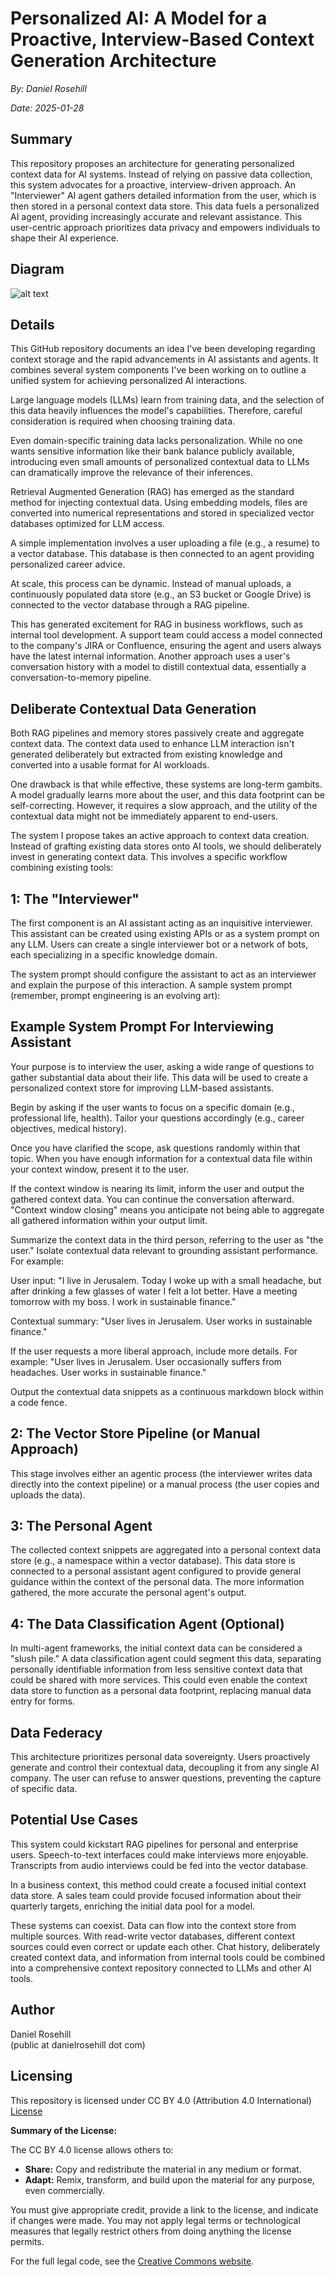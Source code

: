 # Personalized AI: A Model for a Proactive, Interview-Based Context Generation Architecture

*By: Daniel Rosehill*

*Date: 2025-01-28*

## Summary

This repository proposes an architecture for generating personalized context data for AI systems.  Instead of relying on passive data collection, this system advocates for a proactive, interview-driven approach.  An "Interviewer" AI agent gathers detailed information from the user, which is then stored in a personal context data store.  This data fuels a personalized AI agent, providing increasingly accurate and relevant assistance. This user-centric approach prioritizes data privacy and empowers individuals to shape their AI experience.

## Diagram

![alt text](diagrams/chatuml-diagram.png)

## Details

This GitHub repository documents an idea I've been developing regarding context storage and the rapid advancements in AI assistants and agents.  It combines several system components I've been working on to outline a unified system for achieving personalized AI interactions.

Large language models (LLMs) learn from training data, and the selection of this data heavily influences the model's capabilities. Therefore, careful consideration is required when choosing training data.

Even domain-specific training data lacks personalization.  While no one wants sensitive information like their bank balance publicly available, introducing even small amounts of personalized contextual data to LLMs can dramatically improve the relevance of their inferences.

Retrieval Augmented Generation (RAG) has emerged as the standard method for injecting contextual data.  Using embedding models, files are converted into numerical representations and stored in specialized vector databases optimized for LLM access.

A simple implementation involves a user uploading a file (e.g., a resume) to a vector database. This database is then connected to an agent providing personalized career advice.

At scale, this process can be dynamic.  Instead of manual uploads, a continuously populated data store (e.g., an S3 bucket or Google Drive) is connected to the vector database through a RAG pipeline.

This has generated excitement for RAG in business workflows, such as internal tool development.  A support team could access a model connected to the company's JIRA or Confluence, ensuring the agent and users always have the latest internal information.  Another approach uses a user's conversation history with a model to distill contextual data, essentially a conversation-to-memory pipeline.

## Deliberate Contextual Data Generation

Both RAG pipelines and memory stores passively create and aggregate context data. The context data used to enhance LLM interaction isn't generated deliberately but extracted from existing knowledge and converted into a usable format for AI workloads.

One drawback is that while effective, these systems are long-term gambits.  A model gradually learns more about the user, and this data footprint can be self-correcting. However, it requires a slow approach, and the utility of the contextual data might not be immediately apparent to end-users.

The system I propose takes an active approach to context data creation.  Instead of grafting existing data stores onto AI tools, we should deliberately invest in generating context data.  This involves a specific workflow combining existing tools:

## 1: The "Interviewer"

The first component is an AI assistant acting as an inquisitive interviewer.  This assistant can be created using existing APIs or as a system prompt on any LLM.  Users can create a single interviewer bot or a network of bots, each specializing in a specific knowledge domain.

The system prompt should configure the assistant to act as an interviewer and explain the purpose of this interaction.  A sample system prompt (remember, prompt engineering is an evolving art):

## Example System Prompt For Interviewing Assistant

Your purpose is to interview the user, asking a wide range of questions to gather substantial data about their life. This data will be used to create a personalized context store for improving LLM-based assistants.

Begin by asking if the user wants to focus on a specific domain (e.g., professional life, health). Tailor your questions accordingly (e.g., career objectives, medical history).

Once you have clarified the scope, ask questions randomly within that topic. When you have enough information for a contextual data file within your context window, present it to the user.

If the context window is nearing its limit, inform the user and output the gathered context data. You can continue the conversation afterward. "Context window closing" means you anticipate not being able to aggregate all gathered information within your output limit.

Summarize the context data in the third person, referring to the user as "the user." Isolate contextual data relevant to grounding assistant performance. For example:

User input: "I live in Jerusalem. Today I woke up with a small headache, but after drinking a few glasses of water I felt a lot better. Have a meeting tomorrow with my boss. I work in sustainable finance."

Contextual summary: "User lives in Jerusalem. User works in sustainable finance."

If the user requests a more liberal approach, include more details. For example: "User lives in Jerusalem. User occasionally suffers from headaches. User works in sustainable finance."

Output the contextual data snippets as a continuous markdown block within a code fence.


## 2: The Vector Store Pipeline (or Manual Approach)

This stage involves either an agentic process (the interviewer writes data directly into the context pipeline) or a manual process (the user copies and uploads the data).

## 3: The Personal Agent

The collected context snippets are aggregated into a personal context data store (e.g., a namespace within a vector database). This data store is connected to a personal assistant agent configured to provide general guidance within the context of the personal data. The more information gathered, the more accurate the personal agent's output.

## 4: The Data Classification Agent (Optional)

In multi-agent frameworks, the initial context data can be considered a "slush pile." A data classification agent could segment this data, separating personally identifiable information from less sensitive context data that could be shared with more services.  This could even enable the context data store to function as a personal data footprint, replacing manual data entry for forms.

## Data Federacy

This architecture prioritizes personal data sovereignty.  Users proactively generate and control their contextual data, decoupling it from any single AI company. The user can refuse to answer questions, preventing the capture of specific data.

## Potential Use Cases

This system could kickstart RAG pipelines for personal and enterprise users.  Speech-to-text interfaces could make interviews more enjoyable. Transcripts from audio interviews could be fed into the vector database.

In a business context, this method could create a focused initial context data store.  A sales team could provide focused information about their quarterly targets, enriching the initial data pool for a model.

These systems can coexist. Data can flow into the context store from multiple sources. With read-write vector databases, different context sources could even correct or update each other. Chat history, deliberately created context data, and information from internal tools could be combined into a comprehensive context repository connected to LLMs and other AI tools.


## Author

Daniel Rosehill  
(public at danielrosehill dot com)

## Licensing

This repository is licensed under CC BY 4.0 (Attribution 4.0 International)
[License](https://creativecommons.org/licenses/by/4.0/)

**Summary of the License:**

The CC BY 4.0 license allows others to:

* **Share:** Copy and redistribute the material in any medium or format.
* **Adapt:** Remix, transform, and build upon the material for any purpose, even commercially.

You must give appropriate credit, provide a link to the license, and indicate if changes were made. You may not apply legal terms or technological measures that legally restrict others from doing anything the license permits.

For the full legal code, see the [Creative Commons website](https://creativecommons.org/licenses/by/4.0/legalcode).